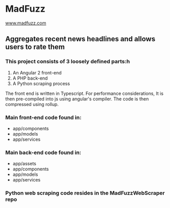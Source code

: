 # MadFuzz
<a href="http://www.madfuzz.com" target="_blank">
www.madfuzz.com
</a>

## Aggregates recent news headlines and allows users to rate them

### This project consists of 3 loosely defined parts:h
 1. An Angular 2 front-end
 2. A PHP back-end
 3. A Python scraping process

The front end is written in Typescript.
For performance considerations, It is then pre-compiled into js using angular's compiler.
The code is then compressed using rollup.

### Main front-end code found in:
* app/components
* app/models
* app/services

### Main back-end code found in:
* app/assets
* app/components
* app/models
* app/services

### Python web scraping code resides in the MadFuzzWebScraper repo
